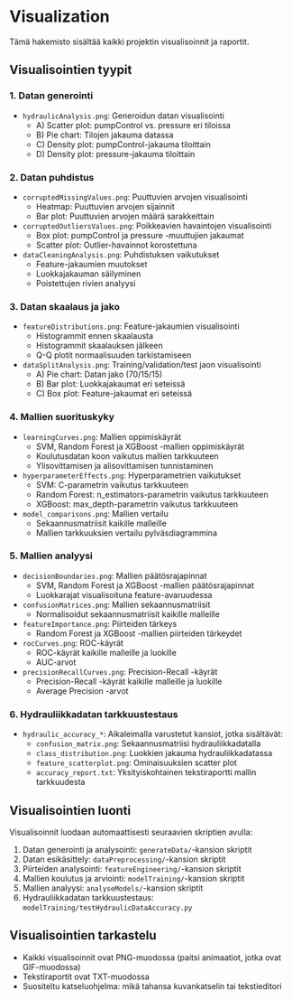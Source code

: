 # Visualization

Tämä hakemisto sisältää kaikki projektin visualisoinnit ja raportit.

## Visualisointien tyypit

### 1. Datan generointi
- `hydraulicAnalysis.png`: Generoidun datan visualisointi
  - A) Scatter plot: pumpControl vs. pressure eri tiloissa
  - B) Pie chart: Tilojen jakauma datassa
  - C) Density plot: pumpControl-jakauma tiloittain
  - D) Density plot: pressure-jakauma tiloittain

### 2. Datan puhdistus
- `corruptedMissingValues.png`: Puuttuvien arvojen visualisointi
  - Heatmap: Puuttuvien arvojen sijainnit
  - Bar plot: Puuttuvien arvojen määrä sarakkeittain
- `corruptedOutliersValues.png`: Poikkeavien havaintojen visualisointi
  - Box plot: pumpControl ja pressure -muuttujien jakaumat
  - Scatter plot: Outlier-havainnot korostettuna
- `dataCleaningAnalysis.png`: Puhdistuksen vaikutukset
  - Feature-jakaumien muutokset
  - Luokkajakauman säilyminen
  - Poistettujen rivien analyysi

### 3. Datan skaalaus ja jako
- `featureDistributions.png`: Feature-jakaumien visualisointi
  - Histogrammit ennen skaalausta
  - Histogrammit skaalauksen jälkeen
  - Q-Q plotit normaalisuuden tarkistamiseen
- `dataSplitAnalysis.png`: Training/validation/test jaon visualisointi
  - A) Pie chart: Datan jako (70/15/15)
  - B) Bar plot: Luokkajakaumat eri seteissä
  - C) Box plot: Feature-jakaumat eri seteissä

### 4. Mallien suorituskyky
- `learningCurves.png`: Mallien oppimiskäyrät
  - SVM, Random Forest ja XGBoost -mallien oppimiskäyrät
  - Koulutusdatan koon vaikutus mallien tarkkuuteen
  - Ylisovittamisen ja alisovittamisen tunnistaminen
- `hyperparameterEffects.png`: Hyperparametrien vaikutukset
  - SVM: C-parametrin vaikutus tarkkuuteen
  - Random Forest: n_estimators-parametrin vaikutus tarkkuuteen
  - XGBoost: max_depth-parametrin vaikutus tarkkuuteen
- `model_comparisons.png`: Mallien vertailu
  - Sekaannusmatriisit kaikille malleille
  - Mallien tarkkuuksien vertailu pylväsdiagrammina

### 5. Mallien analyysi
- `decisionBoundaries.png`: Mallien päätösrajapinnat
  - SVM, Random Forest ja XGBoost -mallien päätösrajapinnat
  - Luokkarajat visualisoituna feature-avaruudessa
- `confusionMatrices.png`: Mallien sekaannusmatriisit
  - Normalisoidut sekaannusmatriisit kaikille malleille
- `featureImportance.png`: Piirteiden tärkeys
  - Random Forest ja XGBoost -mallien piirteiden tärkeydet
- `rocCurves.png`: ROC-käyrät
  - ROC-käyrät kaikille malleille ja luokille
  - AUC-arvot
- `precisionRecallCurves.png`: Precision-Recall -käyrät
  - Precision-Recall -käyrät kaikille malleille ja luokille
  - Average Precision -arvot

### 6. Hydrauliikkadatan tarkkuustestaus
- `hydraulic_accuracy_*`: Aikaleimalla varustetut kansiot, jotka sisältävät:
  - `confusion_matrix.png`: Sekaannusmatriisi hydrauliikkadatalla
  - `class_distribution.png`: Luokkien jakauma hydrauliikkadatassa
  - `feature_scatterplot.png`: Ominaisuuksien scatter plot
  - `accuracy_report.txt`: Yksityiskohtainen tekstiraportti mallin tarkkuudesta

## Visualisointien luonti

Visualisoinnit luodaan automaattisesti seuraavien skriptien avulla:

1. Datan generointi ja analysointi: `generateData/`-kansion skriptit
2. Datan esikäsittely: `dataPreprocessing/`-kansion skriptit
3. Piirteiden analysointi: `featureEngineering/`-kansion skriptit
4. Mallien koulutus ja arviointi: `modelTraining/`-kansion skriptit
5. Mallien analyysi: `analyseModels/`-kansion skriptit
6. Hydrauliikkadatan tarkkuustestaus: `modelTraining/testHydraulicDataAccuracy.py`

## Visualisointien tarkastelu
- Kaikki visualisoinnit ovat PNG-muodossa (paitsi animaatiot, jotka ovat GIF-muodossa)
- Tekstiraportit ovat TXT-muodossa
- Suositeltu katseluohjelma: mikä tahansa kuvankatselin tai tekstieditori
